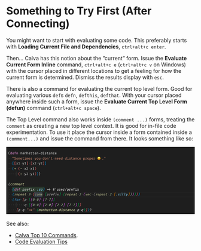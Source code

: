 # Something to Try First (After Connecting)

You might want to start with evaluating some code. This preferably starts with **Loading Current File and Dependencies**, `ctrl+alt+c enter`.

Then... Calva has this notion about the ”current” form. Issue the **Evaluate Current Form Inline** command, `ctrl+alt+c e` (`ctrl+alt+c v` on Windows) with the cursor placed in different locations to get a feeling for how the current form is determined. Dismiss the results display with `esc`.

There is also a command for evaluating the current top level form. Good for evaluating  various `def`s `defn`, `defthis`, `defthat`. With your cursor placed anywhere inside such a form, issue the **Evaluate Current Top Level Form (defun)** command (`ctrl+alt+c space`).

The Top Level command also works inside `(comment ...)` forms, treating the `comment` as creating a new top level context. It is good for in-file code experimentation.  To use it place the cursor inside a form contained inside a `(comment...)` and issue the command from there. It looks something like so:

![Comment top level form evaluation!](images/howto/top-level-comment-eval.gif)

See also:

* [Calva Top 10 Commands](commands-top10.md).
* [Code Evaluation Tips](eval-tips.md)
